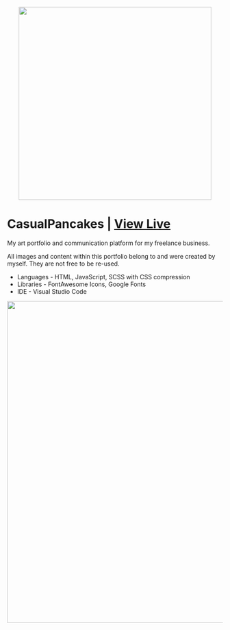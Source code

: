 <p align="center">
  <img src="https://user-images.githubusercontent.com/61296534/217725259-c0afe3ec-b5e4-46f5-adc2-06b5dbb78a90.png" width="450"/>
</p>


# CasualPancakes | [View Live](https://casualpancakes.com)
My art portfolio and communication platform for my freelance business.

All images and content within this portfolio belong to and were created by myself. They are not free to be re-used.
* Languages - HTML, JavaScript, SCSS with CSS compression
* Libraries - FontAwesome Icons, Google Fonts
* IDE - Visual Studio Code

<p align="center">
  <img src="https://user-images.githubusercontent.com/61296534/217725636-0f93bc33-4327-4f36-8107-12b0f7abc2c8.png" width="750"/>
</p>
